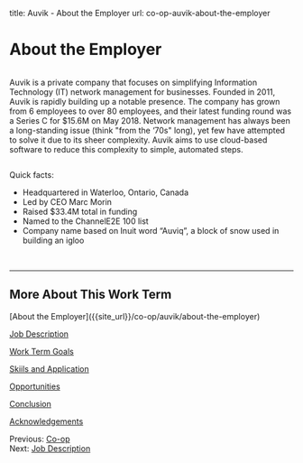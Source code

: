 title: Auvik - About the Employer
url: co-op-auvik-about-the-employer

<h1 class="u-lead center">About the Employer</h1>

<img class="left-aligned" src="{{ url_for('static', filename='images/auvik/logo.png') }}" alt="">

Auvik is a private company that focuses on simplifying Information Technology (IT) network management for businesses. Founded in 2011, Auvik is rapidly building up a notable presence. The company has grown from 6 employees to over 80 employees, and their latest funding round was a Series C for $15.6M on May 2018. Network management has always been a long-standing issue (think "from the ‘70s" long), yet few have attempted to solve it due to its sheer complexity. Auvik aims to use cloud-based software to reduce this complexity to simple, automated steps.

<img class="right-aligned" src="{{ url_for('static', filename='images/auvik/mascot.png') }}" alt="">

Quick facts:

 * Headquartered in Waterloo, Ontario, Canada
 * Led by CEO Marc Morin
 * Raised $33.4M total in funding
 * Named to the ChannelE2E 100 list
 * Company name based on Inuit word “Auviq”, a block of snow used in building an igloo

<br>
<hr>

<h2 class="u-sublead">More About This Work Term</h2>

<span class='active'>
  [About the Employer]({{site_url}}/co-op/auvik/about-the-employer)
</span>

[Job Description]({{site_url}}/co-op/auvik/job-description)

[Work Term Goals]({{site_url}}/co-op/auvik/work-term-goals)

[Skiils and Application]({{site_url}}/co-op/auvik/skills-and-application)

[Opportunities]({{site_url}}/co-op/auvik/opportunities)

[Conclusion]({{site_url}}/co-op/auvik/conclusion)

[Acknowledgements]({{site_url}}/co-op/auvik/acknowledgements)

<div class="left-aligned">
  Previous: <a href="{{ site_url }}/co-op">Co-op</a>
</div>

<div class="right-aligned">
  Next: <a href="{{ site_url }}/co-op/auvik/job-description">Job Description</a>
</div>
